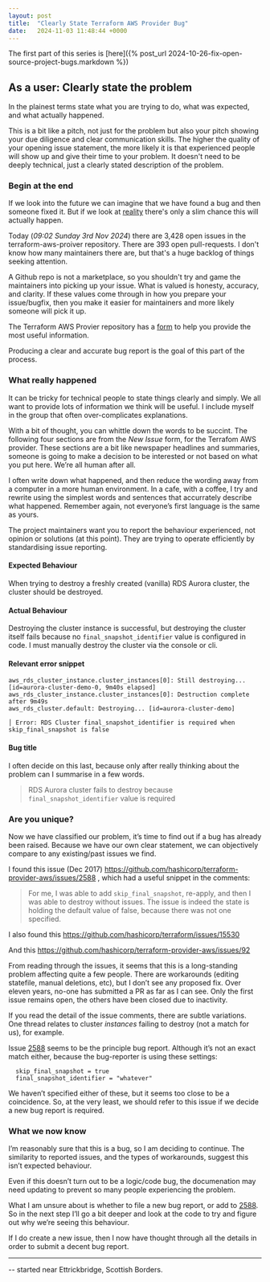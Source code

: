 ```yaml
---
layout: post
title:  "Clearly State Terraform AWS Provider Bug"
date:   2024-11-03 11:48:44 +0000
---
```


The first part of this series is [here]({% post_url 2024-10-26-fix-open-source-project-bugs.markdown %})

## As a user: Clearly state the problem

In the plainest terms state what you are trying to do, what was expected, and what actually happened.

This is a bit like a pitch, not just for the problem but also your pitch showing your due diligence and clear communication skills.
The higher the quality of your opening issue statement, the more likely it is that experienced people will show up and give their time to your problem.
It doesn't need to be deeply technical, just a clearly stated description of the problem.

### Begin at the end

If we look into the future we can imagine that we have found a bug and then someone fixed it.
But if we look at [reality](https://github.com/hashicorp/terraform-provider-aws/issues) there's only a slim chance this will actually happen.

Today (_09:02 Sunday 3rd Nov 2024_) there are 3,428 open issues in the terraform-aws-proiver repository. There are 393 open pull-requests.
I don't know how many maintainers there are, but that's a huge backlog of things seeking attention.

A Github repo is not a marketplace, so you shouldn't try and game the maintainers into picking up your issue.
What is valued is honesty, accuracy, and clarity.
If these values come through in how you prepare your issue/bugfix, then you make it easier for maintainers and more likely someone will pick it up.

The Terraform AWS Provier repository has a [form](https://github.com/hashicorp/terraform-provider-aws/issues/new?assignees=&labels=bug&projects=&template=00_bug_report.yml&title=%5BBug%5D%3A+) to help you provide the most useful information.

Producing a clear and accurate bug report is the goal of this part of the process.

### What really happened

It can be tricky for technical people to state things clearly and simply. We all want to provide lots of information we think will be useful. I include myself in the group that often over-complicates explanations.

With a bit of thought, you can whittle down the words to be succint. The following four sections are from the _New Issue_ form, for the Terrafom AWS provider. These sections are a bit like newspaper headlines and summaries, someone is going to make a decision to be interested or not based on what you put here. We’re all human after all.

I often write down what happened, and then reduce the wording away from a computer in a more human environment. In a cafe, with a coffee, I try and rewrite using the simplest words and sentences that accurrately describe what happened. Remember again, not everyone’s first language is the same as yours.

The project maintainers want you to report the behaviour experienced, not opinion or solutions (at this point). They are trying to operate efficiently by standardising issue reporting.

#### Expected Behaviour

When trying to destroy a freshly created (vanilla) RDS Aurora cluster, the cluster should be destroyed.

#### Actual Behaviour

Destroying the cluster instance is successful, but destroying the cluster itself fails because no `final_snapshot_identifier` value is configured in code. I must manually destroy the cluster via the console or cli.

#### Relevant error snippet

```
aws_rds_cluster_instance.cluster_instances[0]: Still destroying... [id=aurora-cluster-demo-0, 9m40s elapsed]
aws_rds_cluster_instance.cluster_instances[0]: Destruction complete after 9m49s
aws_rds_cluster.default: Destroying... [id=aurora-cluster-demo]

│ Error: RDS Cluster final_snapshot_identifier is required when skip_final_snapshot is false
```

#### Bug title

I often decide on this last, because only after really thinking about the problem can I summarise in a few words.

> RDS Aurora cluster fails to destroy because `final_snapshot_identifier` value is required

### Are you unique?

Now we have classified our problem, it’s time to find out if a bug has already been raised. Because we have our own clear statement, we can objectively compare to any existing/past issues we find. 

I found this issue (Dec 2017) https://github.com/hashicorp/terraform-provider-aws/issues/2588 , which had a useful snippet in the comments:

>For me, I was able to add `skip_final_snapshot`, re-apply, and then I was able to destroy without issues. The issue is indeed the state is holding the default value of false, because there was not one specified.

I also found this https://github.com/hashicorp/terraform/issues/15530

And this https://github.com/hashicorp/terraform-provider-aws/issues/92

From reading through the issues, it seems that this is a long-standing problem affecting quite a few people. There are workarounds (editing statefile, manual deletions, etc), but I don’t see any proposed fix. Over eleven years, no-one has submitted a PR as far as I can see. Only the first issue remains open, the others have been closed due to inactivity.

If you read the detail of the issue comments, there are subtle variations. One thread relates to cluster _instances_ failing to destroy (not a match for us), for example.

Issue [2588](https://github.com/hashicorp/terraform-provider-aws/issues/2588) seems to be the principle bug report. Although it’s not an exact match either, because the bug-reporter is using these settings:

```
  skip_final_snapshot = true
  final_snapshot_identifier = "whatever"
```

We haven’t specified either of these, but it seems too close to be a coincidence. So, at the very least, we should refer to this issue if we decide a new bug report is required.

### What we now know

I’m reasonably sure that this is a bug, so I am deciding to continue. The similarity to reported issues, and the types of workarounds, suggest this isn’t expected behaviour.

Even if this doesn’t turn out to be a logic/code bug, the documenation may need updating to prevent so many people experiencing the problem.

What I am unsure about is whether to file a new bug report, or add to [2588](https://github.com/hashicorp/terraform-provider-aws/issues/2588). So in the next step I’ll go a bit deeper and look at the code to try and figure out why we’re seeing this behaviour.

If I do create a new issue, then I now have thought through all the details in order to submit a decent bug report.

---

-- started near Ettrickbridge, Scottish Borders.
